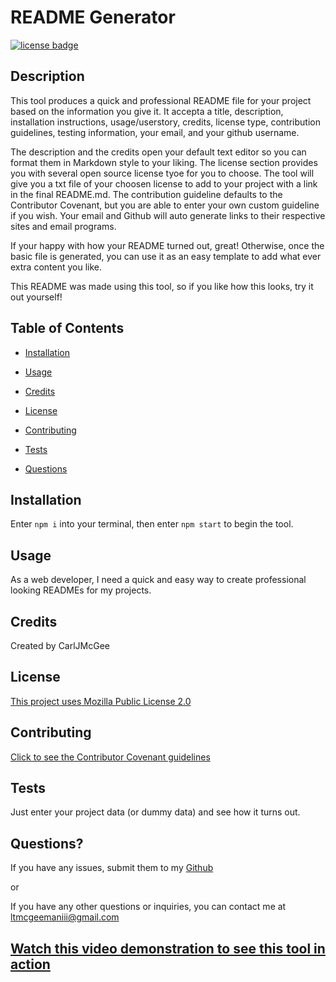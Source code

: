 # README Generator

[![license badge](https://img.shields.io/badge/license-Mozilla--Public--License--2.0-blue)](#License)

## Description

This tool produces a quick and professional README file for your project based on the information you give it. It accepta a title, description, installation instructions, usage/userstory, credits, license type, contribution guidelines, testing information, your email, and your github username.

The description and the credits open your default text editor so you can format them in Markdown style to your liking. The license section provides you with several open source license tyoe for you to choose. The tool will give you a txt file of your choosen license to add to your project with a link in the final README.md. The contribution guideline defaults to the Contributor Covenant, but you are able to enter your own custom guideline if you wish. Your email and Github will auto generate links to their respective sites and email programs.

If your happy with how your README turned out, great! Otherwise, once the basic file is generated, you can use it as an easy template to add what ever extra content you like.

This README was made using this tool, so if you like how this looks, try it out yourself!

## Table of Contents

- [Installation](#installation)

- [Usage](#usage)

- [Credits](#credits)

- [License](#license)

- [Contributing](#contributing)

- [Tests](#tests)

- [Questions](#questions)

## Installation

Enter `npm i` into your terminal, then enter `npm start` to begin the tool.

## Usage

As a web developer, I need a quick and easy way to create professional looking READMEs for my projects.

## Credits

Created by CarlJMcGee

## License

[This project uses Mozilla Public License 2.0](./mozilla.txt)

## Contributing

[Click to see the Contributor Covenant guidelines](./code_of_conduct.md)

## Tests

Just enter your project data (or dummy data) and see how it turns out.

## Questions?

If you have any issues, submit them to my [Github](https://github.com/CarlJMcGee)

or

If you have any other questions or inquiries, you can contact me at [ltmcgeemaniii@gmail.com](mailto:ltmcgeemaniii@gmail.com)

## [Watch this video demonstration to see this tool in action](https://youtu.be/AFsgoxPgpuk)
